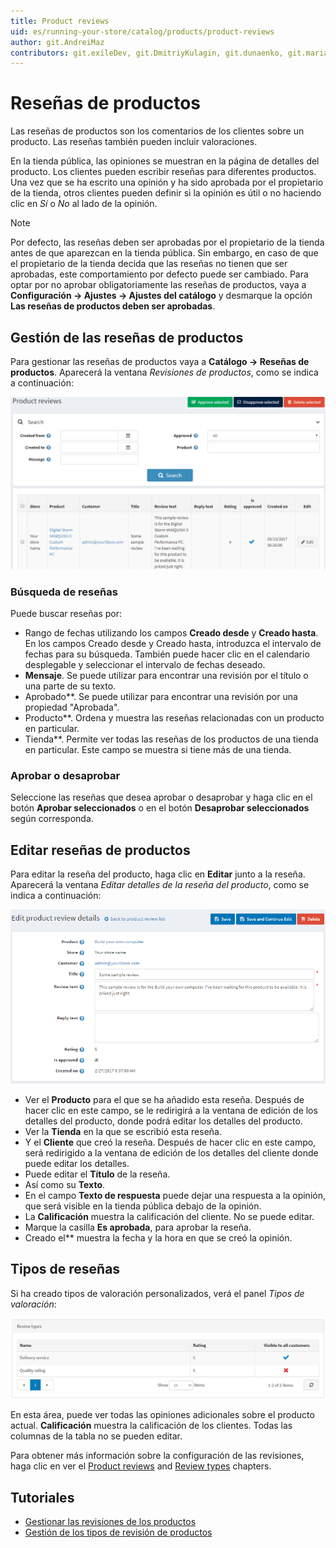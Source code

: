 ```yaml
---
title: Product reviews
uid: es/running-your-store/catalog/products/product-reviews
author: git.AndreiMaz
contributors: git.exileDev, git.DmitriyKulagin, git.dunaenko, git.mariannk
---
```


# Reseñas de productos

Las reseñas de productos son los comentarios de los clientes sobre un producto. Las reseñas también pueden incluir valoraciones.

En la tienda pública, las opiniones se muestran en la página de detalles del producto. Los clientes pueden escribir reseñas para diferentes productos. Una vez que se ha escrito una opinión y ha sido aprobada por el propietario de la tienda, otros clientes pueden definir si la opinión es útil o no haciendo clic en *Sí* o *No* al lado de la opinión.

> [!NOTE]
> 
> Por defecto, las reseñas deben ser aprobadas por el propietario de la tienda antes de que aparezcan en la tienda pública. Sin embargo, en caso de que el propietario de la tienda decida que las reseñas no tienen que ser aprobadas, este comportamiento por defecto puede ser cambiado. Para optar por no aprobar obligatoriamente las reseñas de productos, vaya a **Configuración → Ajustes → Ajustes del catálogo** y desmarque la opción **Las reseñas de productos deben ser aprobadas**.

## Gestión de las reseñas de productos

Para gestionar las reseñas de productos vaya a **Catálogo → Reseñas de productos**. Aparecerá la ventana *Revisiones de productos*, como se indica a continuación:

![Managing product reviews](_static/product-reviews/product_reviews2.png)

### Búsqueda de reseñas

Puede buscar reseñas por:
- Rango de fechas utilizando los campos **Creado desde** y **Creado hasta**. En los campos Creado desde y Creado hasta, introduzca el intervalo de fechas para su búsqueda. También puede hacer clic en el calendario desplegable y seleccionar el intervalo de fechas deseado.
- **Mensaje**. Se puede utilizar para encontrar una revisión por el título o una parte de su texto.
- Aprobado**. Se puede utilizar para encontrar una revisión por una propiedad "Aprobada".
- Producto**. Ordena y muestra las reseñas relacionadas con un producto en particular.
- Tienda**. Permite ver todas las reseñas de los productos de una tienda en particular. Este campo se muestra si tiene más de una tienda.

### Aprobar o desaprobar

Seleccione las reseñas que desea aprobar o desaprobar y haga clic en el botón **Aprobar seleccionados** o en el botón **Desaprobar seleccionados** según corresponda.

## Editar reseñas de productos

Para editar la reseña del producto, haga clic en **Editar** junto a la reseña. Aparecerá la ventana *Editar detalles de la reseña del producto*, como se indica a continuación:

![Edición de reseñas de productos](_static/product-reviews/edit_product_review_details.png)

- Ver el **Producto** para el que se ha añadido esta reseña. Después de hacer clic en este campo, se le redirigirá a la ventana de edición de los detalles del producto, donde podrá editar los detalles del producto.
- Ver la **Tienda** en la que se escribió esta reseña.
- Y el **Cliente** que creó la reseña. Después de hacer clic en este campo, será redirigido a la ventana de edición de los detalles del cliente donde puede editar los detalles.
- Puede editar el **Título** de la reseña.
- Así como su **Texto**.
- En el campo **Texto de respuesta** puede dejar una respuesta a la opinión, que será visible en la tienda pública debajo de la opinión.
- La **Calificación** muestra la calificación del cliente. No se puede editar.
- Marque la casilla **Es aprobada**, para aprobar la reseña.
- Creado el** muestra la fecha y la hora en que se creó la opinión.

## Tipos de reseñas

Si ha creado tipos de valoración personalizados, verá el panel *Tipos de valoración*:

![Tipos de revisión](_static/product-reviews/review-types.jpg)

En esta área, puede ver todas las opiniones adicionales sobre el producto actual. **Calificación** muestra la calificación de los clientes. Todas las columnas de la tabla no se pueden editar.

Para obtener más información sobre la configuración de las revisiones, haga clic en ver el [Product reviews](xref:es/running-your-store/catalog/catalog-settings#product-reviews) and [Review types](xref:es/running-your-store/catalog/catalog-settings#review-types) chapters.

## Tutoriales

- [Gestionar las revisiones de los productos](https://www.youtube.com/watch?v=TBOpCoEAMnU&feature=youtu.be)
- [Gestión de los tipos de revisión de productos](https://youtu.be/Ts7_T9sd1Do)
